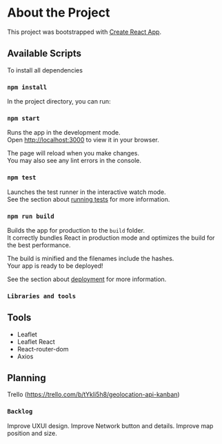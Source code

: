 # About the Project

This project was bootstrapped with [Create React App](https://github.com/facebook/create-react-app).

## Available Scripts

To install all dependencies

### `npm install` 

In the project directory, you can run:

### `npm start`

Runs the app in the development mode.\
Open [http://localhost:3000](http://localhost:3000) to view it in your browser.

The page will reload when you make changes.\
You may also see any lint errors in the console.

### `npm test`

Launches the test runner in the interactive watch mode.\
See the section about [running tests](https://facebook.github.io/create-react-app/docs/running-tests) for more information.

### `npm run build`

Builds the app for production to the `build` folder.\
It correctly bundles React in production mode and optimizes the build for the best performance.

The build is minified and the filenames include the hashes.\
Your app is ready to be deployed!

See the section about [deployment](https://facebook.github.io/create-react-app/docs/deployment) for more information.

###  `Libraries and tools`
 
## Tools
<ul>
<li>Leaflet</li>
<li>Leaflet React</li>
<li>React-router-dom</li>
<li>Axios</li>
</ul>

## Planning

Trello
(https://trello.com/b/tYkli5h8/geolocation-api-kanban)


### `Backlog`

Improve UXUI design.
Improve Network button and details.
Improve map position and size.

